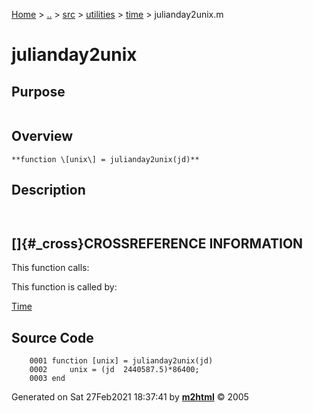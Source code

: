 [Home](../../../../../index.html) \> [..](#) \> [src](#) \> [utilities](#)
\> [time](index.md) \> julianday2unix.m



# julianday2unix

## Purpose 

``` 
```

## Overview 

``` 
**function \[unix\] = julianday2unix(jd)**
```

## Description 

```
 

```

## []{#_cross}CROSSREFERENCE INFORMATION 

This function calls:

This function is called by:

   [Time](Time.md)

## Source Code 

```
    0001 function [unix] = julianday2unix(jd)
    0002     unix = (jd  2440587.5)*86400;
    0003 end
```



Generated on Sat 27Feb2021 18:37:41 by
**[m2html](http://www.artefact.tk/software/matlab/m2html/ "Matlab Documentation in HTML")**
© 2005